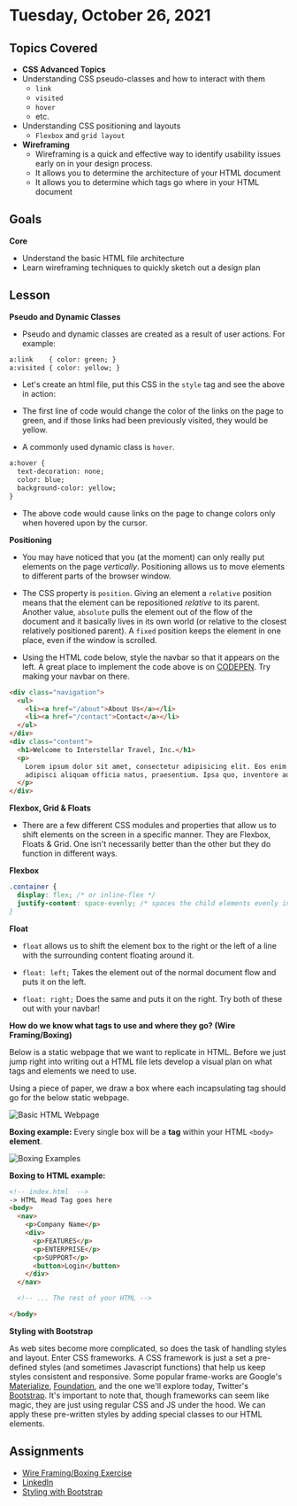 # Tuesday, October 26, 2021

## Topics Covered
- **CSS Advanced Topics**
- Understanding CSS pseudo-classes and how to interact with them
  - `link`
  - `visited`
  - `hover`
  - etc.
- Understanding CSS positioning and layouts
  - `Flexbox` and `grid layout`
- **Wireframing**
  - Wireframing is a quick and effective way to identify usability issues early on in your design process.
  - It allows you to determine the architecture of your HTML document
  - It allows you to determine which tags go where in your HTML document

## Goals
**Core**
- Understand the basic HTML file architecture
- Learn wireframing techniques to quickly sketch out a design plan

## Lesson

**Pseudo and Dynamic Classes**
- Pseudo and dynamic classes are created as a result of user actions. For example:

```HTML
a:link    { color: green; }
a:visited { color: yellow; }
```
- Let's create an html file, put this CSS in the `style` tag and see the above in action:

- The first line of code would change the color of the links on the page to green, and if those links had been previously visited, they would be yellow.

- A commonly used dynamic class is `hover`.

```HTML
a:hover {
  text-decoration: none;
  color: blue;
  background-color: yellow;
}
```

- The above code would cause links on the page to change colors only when hovered upon by the cursor.

**Positioning**

- You may have noticed that you (at the moment) can only really put elements on the page _vertically_. Positioning allows us to move elements to different parts of the browser window.

- The CSS property is `position`. Giving an element a `relative` position means that the element can be repositioned
_relative_ to its parent. Another value, `absolute` pulls the element out of the flow of the document and it basically
lives in its own world (or relative to the closest relatively positioned parent). A `fixed` position keeps the element
in one place, even if the window is scrolled.

- Using the HTML code below, style the navbar so that it appears on the left. A great place to implement the code above is on [CODEPEN](https://codepen.io/). Try making your navbar on there.
```HTML
<div class="navigation">
  <ul>
    <li><a href="/about">About Us</a></li>
    <li><a href="/contact">Contact</a></li>
  </ul>
</div>
<div class="content">
  <h1>Welcome to Interstellar Travel, Inc.</h1>
  <p>
    Lorem ipsum dolor sit amet, consectetur adipisicing elit. Eos enim quam dignissimos officiis, nam ex molestiae
    adipisci aliquam officia natus, praesentium. Ipsa quo, inventore autem, quod neque esse quasi debitis!
  </p>
</div>
```

**Flexbox, Grid & Floats**

- There are a few different CSS modules and properties that allow us to shift elements on the screen in a specific manner. They are Flexbox, Floats & Grid. One isn't necessarily better than the other but they do function in different ways.

__Flexbox__

```css
.container {
  display: flex; /* or inline-flex */
  justify-content: space-evenly; /* spaces the child elements evenly in relation to the parent container
}
```

__Float__

- `float` allows us to shift the element box to the right or the left of a line
with the surrounding content floating around it.

- `float: left;` Takes the element out of the normal document flow and puts it on the left.

- `float: right;` Does the same and puts it on the right. Try both of these out with your navbar!

**How do we know what tags to use and where they go? (Wire Framing/Boxing)**

Below is a static webpage that we want to replicate in HTML. Before we just jump right into writing out a HTML file lets develop a visual plan on what tags and elements we need to use.

Using a piece of paper, we draw a box where each incapsulating tag should go for the below static webpage.

![Basic HTML Webpage](../page-resources/html_static_page.png)

__Boxing example:__
Every single box will be a __tag__ within your HTML `<body>` __element__.

![Boxing Examples](../page-resources/boxing.png)

__Boxing to HTML example:__

```html
<!-- index.html  -->
-> HTML Head Tag goes here
<body>
  <nav>
    <p>Company Name</p>
    <div>
      <p>FEATURES</p>
      <p>ENTERPRISE</p>
      <p>SUPPORT</p>
      <button>Login</button>
    </div>
  </nav>

  <!-- ... The rest of your HTML -->

</body>

```

**Styling with Bootstrap**

As web sites become more complicated, so does the task of handling styles and layout. Enter CSS frameworks. A CSS framework is just a set a pre-defined styles (and sometimes Javascript functions) that help us keep styles consistent and responsive. Some popular frame-works are Google's [Materialize](https://materializecss.com/), [Foundation](https://foundation.zurb.com/), and the one we'll explore today, Twitter's [Bootstrap](https://getbootstrap.com/). It's important to note that, though frameworks can seem like magic, they are just using regular CSS and JS under the hood. We can apply these pre-written styles by adding special classes to our HTML elements.

## Assignments
- [Wire Framing/Boxing Exercise](https://github.com/papaplatoon/html-wire-framing-boxing-exercise)
- [LinkedIn](https://github.com/papaplatoon/html-linkedin)
- [Styling with Bootstrap](https://github.com/papaplatoon/html-bootstrap)


